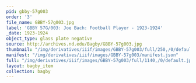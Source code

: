 ```yaml
---
pid: gbby-57g003
order: '3'
file_name: GBBY-57g003.jpg
label: 'GBBY 57G/003: Joe Bach: Football Player - 1923-1924'
_date: 1923-1924
object_type: glass plate negative
source: http://archives.nd.edu/Bagby/GBBY-57g003.jpg
thumbnail: "/img/derivatives/iiif/images/GBBY-57g003/full/250,/0/default.jpg"
manifest: "/img/derivatives/iiif/images/GBBY-57g003/manifest.json"
full: "/img/derivatives/iiif/images/GBBY-57g003/full/1140,/0/default.jpg"
layout: bagby_item
collection: bagby
---
```

